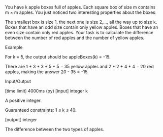 You have k apple boxes full of apples. Each square box of size m contains m × m apples. You just noticed two interesting properties about the boxes:

The smallest box is size 1, the next one is size 2,..., all the way up to size k.
Boxes that have an odd size contain only yellow apples. Boxes that have an even size contain only red apples.
Your task is to calculate the difference between the number of red apples and the number of yellow apples.

Example

For k = 5, the output should be
appleBoxes(k) = -15.

There are 1 + 3 * 3 + 5 * 5 = 35 yellow apples and 2 * 2 + 4 * 4 = 20 red apples, making the answer 20 - 35 = -15.

Input/Output

[time limit] 4000ms (py)
[input] integer k

A positive integer.

Guaranteed constraints:
1 ≤ k ≤ 40.

[output] integer

The difference between the two types of apples.
